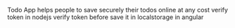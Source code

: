 Todo App helps people to save securely their todos online at any cost
verify token in nodejs
verify token before save it in localstorage in angular